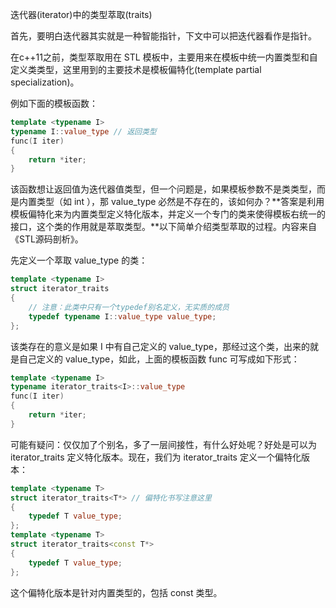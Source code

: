 迭代器(iterator)中的类型萃取(traits)

首先，要明白迭代器其实就是一种智能指针，下文中可以把迭代器看作是指针。

在c++11之前，类型萃取用在 STL 模板中，主要用来在模板中统一内置类型和自定义类类型，这里用到的主要技术是模板偏特化(template partial specialization)。

例如下面的模板函数：

```c++
template <typename I>
typename I::value_type // 返回类型
func(I iter)
{
    return *iter;
}
```

该函数想让返回值为迭代器值类型，但一个问题是，如果模板参数不是类类型，而是内置类型（如 int ），那 value_type 必然是不存在的，该如何办？**答案是利用模板偏特化来为内置类型定义特化版本，并定义一个专门的类来使得模板右统一的接口，这个类的作用就是萃取类型。**以下简单介绍类型萃取的过程。内容来自《STL源码剖析》。



先定义一个萃取 value_type 的类：

```c++
template <typename I>
struct iterator_traits
{
    // 注意：此类中只有一个typedef别名定义，无实质的成员
    typedef typename I::value_type value_type;
};
```

该类存在的意义是如果 I 中有自己定义的 value_type，那经过这个类，出来的就是自己定义的 value_type，如此，上面的模板函数 func 可写成如下形式：

```c++
template <typename I>
typename iterator_traits<I>::value_type
func(I iter)
{
    return *iter;
}
```

可能有疑问：仅仅加了个别名，多了一层间接性，有什么好处呢？好处是可以为 iterator_traits 定义特化版本。现在，我们为 iterator_traits 定义一个偏特化版本：

```c++
template <typename T>
struct iterator_traits<T*> // 偏特化书写注意这里
{
    typedef T value_type;
};
template <typename T>
struct iterator_traits<const T*>
{
    typedef T value_type;
};
```

这个偏特化版本是针对内置类型的，包括 const 类型。


